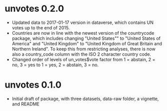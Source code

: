 # unvotes 0.2.0

* Updated data to 2017-01-17 version in dataverse, which contains UN votes up to the end of 2015.
* Countries are now in line with the newest version of the countrycode package, which includes changing "United States"" to "United States of America" and "United Kingdom" to "United Kingdom of Great Britain and Northern Ireland". To keep this from restricting analyses, there is now also a country_code column with the ISO 2 character country code.
* Changed order of levels of un_votes$vote factor from 1 = abstain, 2 = no, 3 = yes to 1 = yes, 2 = abstain, 3 = no.

# unvotes 0.1.0

* Initial draft of package, with three datasets, data-raw folder, a vignette, and README
